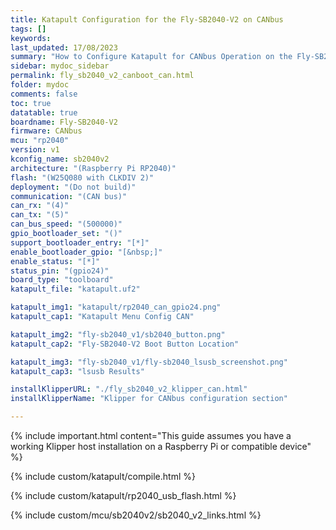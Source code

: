 ```yaml
---
title: Katapult Configuration for the Fly-SB2040-V2 on CANbus
tags: []
keywords: 
last_updated: 17/08/2023
summary: "How to Configure Katapult for CANbus Operation on the Fly-SB2040-V2"
sidebar: mydoc_sidebar
permalink: fly_sb2040_v2_canboot_can.html
folder: mydoc
comments: false
toc: true
datatable: true
boardname: Fly-SB2040-V2
firmware: CANbus
mcu: "rp2040"
version: v1
kconfig_name: sb2040v2
architecture: "(Raspberry Pi RP2040)"
flash: "(W25Q080 with CLKDIV 2)"
deployment: "(Do not build)"
communication: "(CAN bus)"
can_rx: "(4)"
can_tx: "(5)"
can_bus_speed: "(500000)"
gpio_bootloader_set: "()"
support_bootloader_entry: "[*]"
enable_bootloader_gpio: "[&nbsp;]"
enable_status: "[*]"
status_pin: "(gpio24)"
board_type: "toolboard"
katapult_file: "katapult.uf2"

katapult_img1: "katapult/rp2040_can_gpio24.png"
katapult_cap1: "Katapult Menu Config CAN"

katapult_img2: "fly-sb2040_v1/sb2040_button.png"
katapult_cap2: "Fly-SB2040-V2 Boot Button Location"

katapult_img3: "fly-sb2040_v1/fly-sb2040_lsusb_screenshot.png"
katapult_cap3: "lsusb Results"

installKlipperURL: "./fly_sb2040_v2_klipper_can.html"
installKlipperName: "Klipper for CANbus configuration section"

---
```

{% include important.html content="This guide assumes you have a working Klipper host installation on a Raspberry Pi or compatible device" %}

{% include custom/katapult/compile.html %}

{% include custom/katapult/rp2040_usb_flash.html %}

{% include custom/mcu/sb2040v2/sb2040_v2_links.html %}
